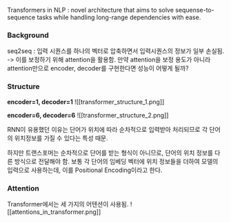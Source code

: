 Transformers in NLP : novel architecture that aims to solve sequense-to-sequence tasks while handling long-range dependencies with ease.

### Background
seq2seq : 입력 시퀀스를 하나의 벡터로 압축하면서 입력시퀀스의 정보가 일부 손실됨. -> 이를 보정하기 위해 attention을 활용함.
만약 attention을 보정 용도가 아니라 attention만으로 encoder, decoder를 구현한다면 성능이 어떻게 될까?
### Structure
**encoder=1, decoder=1**
![[transformer_structure_1.png]]

**encoder=6, decoder=6**
![[transformer_structure_2.png]]

RNN이 유용했던 이유는 단어가 위치에 따라 순차적으로 입력받아 처리되므로 각 단어의 위치정보를 가질 수 있다는 특성 때문.

하지만 트랜스포머는 순차적으로 단어를 받는 형식이 아니므로, 단어의 위치 정보를 다른 방식으로 전달해야 함. 보통 각 단어의 임베딩 벡터에 위치 정보들을 더하여 모델의 입력으로 사용하는데, 이를 Positional Encoding이라고 한다.

### Attention
Transformer에서는 세 가지의 어텐션이 사용됨.
![[attentions_in_transformer.png]]
